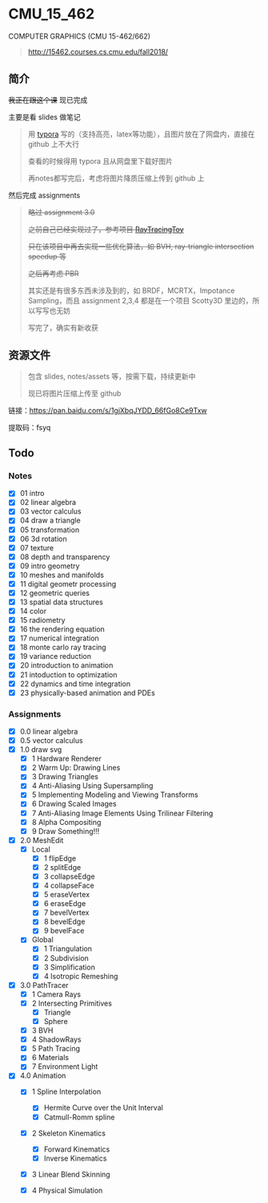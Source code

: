 # CMU_15_462
COMPUTER GRAPHICS (CMU 15-462/662)

> http://15462.courses.cs.cmu.edu/fall2018/

## 简介

~~我正在跟这个课~~ 现已完成

主要是看 slides 做笔记

> 用 [typora](https://www.typora.io/) 写的（支持高亮，latex等功能），且图片放在了网盘内，直接在 github 上不大行
>
> 查看的时候得用 typora 且从网盘里下载好图片
>
> 再notes都写完后，考虑将图片降质压缩上传到 github 上

然后完成 assignments

> ~~略过 assignment 3.0~~
>
> ~~之前自己已经实现过了，参考项目 [RayTracingToy](https://github.com/Ubpa/RayTracingToy)~~
>
> ~~只在该项目中再去实现一些优化算法，如 BVH, ray-triangle intersection speedup 等~~
>
> ~~之后再考虑 PBR~~
>
> 其实还是有很多东西未涉及到的，如 BRDF，MCRTX，Impotance Sampling，而且 assignment 2,3,4 都是在一个项目 Scotty3D 里边的，所以写写也无妨
>
> 写完了，确实有新收获

## 资源文件

> 包含 slides, notes/assets 等，按需下载，持续更新中
>
> 现已将图片压缩上传至 github

链接：https://pan.baidu.com/s/1gjXbqJYDD_66fGo8Ce9Txw 

提取码：fsyq 

## Todo

### Notes


- [x] 01 intro
- [x] 02 linear algebra
- [x] 03 vector calculus
- [x] 04 draw a triangle
- [x] 05 transformation
- [x] 06 3d rotation
- [x] 07 texture
- [x] 08 depth and transparency
- [x] 09 intro geometry
- [x] 10 meshes and manifolds
- [x] 11 digital geometr processing 
- [x] 12 geometric queries 
- [x] 13 spatial data structures 
- [x] 14 color
- [x] 15 radiometry 
- [x] 16 the rendering equation 
- [x] 17 numerical integration 
- [x] 18 monte carlo ray tracing 
- [x] 19 variance reduction 
- [x] 20 introduction to animation 
- [x] 21 intoduction to optimization 
- [x] 22 dynamics and time integration 
- [x] 23 physically-based animation and PDEs 
### Assignments

- [x] 0.0 linear algebra
- [x] 0.5 vector calculus
- [x] 1.0 draw svg
  - [x] 1 Hardware Renderer
  - [x] 2 Warm Up: Drawing Lines
  - [x] 3 Drawing Triangles
  - [x] 4 Anti-Aliasing Using Supersampling
  - [x] 5 Implementing Modeling and Viewing Transforms
  - [x] 6 Drawing Scaled Images
  - [x] 7 Anti-Aliasing Image Elements Using Trilinear Filtering
  - [x] 8 Alpha Compositing
  - [x] 9 Draw Something!!!
- [x] 2.0 MeshEdit
  - [x] Local
    - [x] 1 flipEdge
    - [x] 2 splitEdge
    - [x] 3 collapseEdge
    - [x] 4 collapseFace
    - [x] 5 eraseVertex
    - [x] 6 eraseEdge
    - [x] 7 bevelVertex
    - [x] 8 bevelEdge
    - [x] 9 bevelFace
  - [x] Global
    - [x] 1 Triangulation
    - [x] 2 Subdivision
    - [x] 3 Simplification
    - [x] 4 Isotropic Remeshing
- [x] 3.0 PathTracer
  - [x] 1 Camera Rays
  - [x] 2 Intersecting Primitives
    - [x] Triangle
    - [x] Sphere
  - [x] 3 BVH
  - [x] 4 ShadowRays
  - [x] 5 Path Tracing
  - [x] 6 Materials
  - [x] 7 Environment Light
- [x] 4.0 Animation
  - [x] 1 Spline Interpolation
    - [x] Hermite Curve over the Unit Interval
    - [x] Catmull-Romm spline
  - [x] 2 Skeleton Kinematics
    - [x] Forward Kinematics
    - [x] Inverse Kinematics
  - [x] 3 Linear Blend Skinning
  - [x] 4 Physical Simulation

